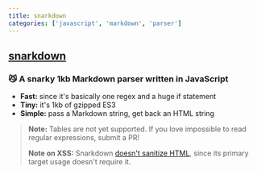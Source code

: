 ```yaml
---
title: snarkdown
categories: ['javascript', 'markdown', 'parser']
---
```

## [snarkdown](https://github.com/developit/snarkdown)

### :smirk_cat: A snarky 1kb Markdown parser written in JavaScript


- **Fast:** since it's basically one regex and a huge if statement
- **Tiny:** it's 1kb of gzipped ES3
- **Simple:** pass a Markdown string, get back an HTML string

> **Note:** Tables are not yet supported. If you love impossible to read regular expressions, submit a PR!
>
> **Note on XSS:** Snarkdown [doesn't sanitize HTML](https://github.com/developit/snarkdown/issues/70), since its primary target usage doesn't require it.
